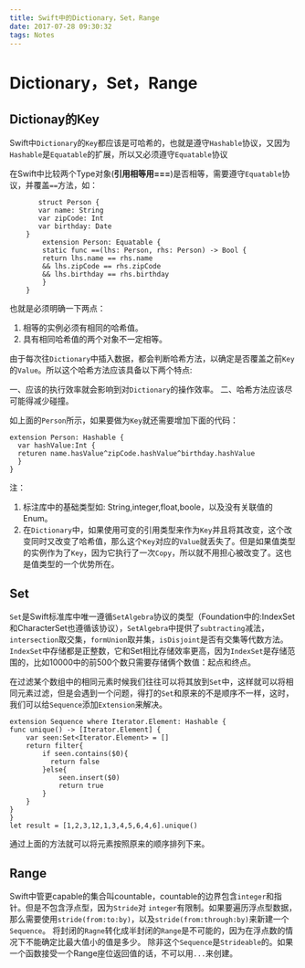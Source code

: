 ```yaml
---
title: Swift中的Dictionary，Set，Range
date: 2017-07-28 09:30:32
tags: Notes
---
```


# Dictionary，Set，Range

## Dictionay的Key

Swift中`Dictionary`的`Key`都应该是可哈希的，也就是遵守`Hashable`协议，又因为`Hashable`是`Equatable`的扩展，所以又必须遵守`Equatable`协议

在Swift中比较两个Type对象(**引用相等用===**)是否相等，需要遵守`Equatable`协议，并覆盖`==`方法，如：

		   struct Person {
		   var name: String
		   var zipCode: Int
		   var birthday: Date
		}
			extension Person: Equatable {
			static func ==(lhs: Person, rhs: Person) -> Bool {
			return lhs.name == rhs.name
			&& lhs.zipCode == rhs.zipCode
			&& lhs.birthday == rhs.birthday
			}
		}

也就是必须明确一下两点：

  1. 相等的实例必须有相同的哈希值。
  2. 具有相同哈希值的两个对象不一定相等。

由于每次往`Dictionary`中插入数据，都会判断哈希方法，以确定是否覆盖之前`Key`的`Value`。所以这个哈希方法应该具备以下两个特点:

一、应该的执行效率就会影响到对`Dictionary`的操作效率。
二、哈希方法应该尽可能得减少碰撞。
 
 如上面的`Person`所示，如果要做为`Key`就还需要增加下面的代码：
 
 
    extension Person: Hashable {
      var hashValue:Int {
      returen name.hasValue^zipCode.hashValue^birthday.hashValue
      }
    }
注：

1. 标注库中的基础类型如: String,integer,float,boole，以及没有关联值的Enum。
2. 在`Dictionary`中，如果使用可变的引用类型来作为`Key`并且将其改变，这个改变同时又改变了哈希值，那么这个`Key`对应的`Value`就丢失了。但是如果值类型的实例作为了`Key`，因为它执行了一次`Copy`，所以就不用担心被改变了。这也是值类型的一个优势所在。
   
## Set 

`Set`是Swift标准库中唯一遵循`SetAlgebra`协议的类型（Foundation中的:IndexSet和CharacterSet也遵循该协议），`SetAlgebra`中提供了`subtracting`减法，`intersection`取交集，`formUnion`取并集，`isDisjoint`是否有交集等代数方法。`IndexSet`中存储都是正整数，它和Set<Int>相比存储效率更高，因为`IndexSet`是存储范围的，比如10000中的前500个数只需要存储俩个数值：起点和终点。

在过滤某个数组中的相同元素时候我们往往可以将其放到`Set`中，这样就可以将相同元素过滤，但是会遇到一个问题，得打的`Set`和原来的不是顺序不一样，这时，我们可以给`Sequence`添加`Extension`来解决。

    extension Sequence where Iterator.Element: Hashable {
    func unique() -> [Iterator.Element] {
        var seen:Set<Iterator.Element> = []
        return filter{
            if seen.contains($0){
              return false
            }else{
                seen.insert($0)
                return true
            }
        }
    }
	}
	let result = [1,2,3,12,1,3,4,5,6,4,6].unique()
通过上面的方法就可以将元素按照原来的顺序排列下来。

## Range

Swift中管更capable的集合叫countable，countable的边界包含`integer`和指针。但是不包含浮点型，因为`Stride`对	`integer`有限制。如果要遍历浮点型数据，那么需要使用`stride(from:to:by)`，以及`stride(from:through:by)`来新建一个`Sequence`。
将封闭的`Ragne`转化成半封闭的`Range`是不可能的，因为在浮点数的情况下不能确定比最大值小的值是多少。	除非这个`Sequence`是`Strideable`的。如果一个函数接受一个Range座位返回值的话，不可以用`...`来创建。


